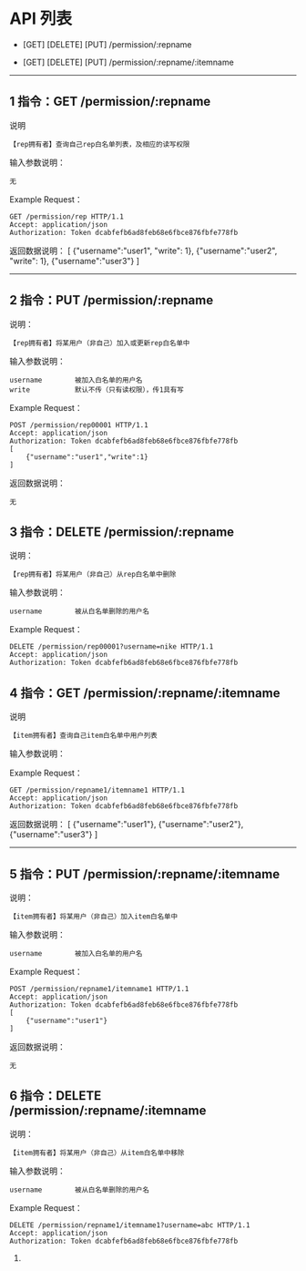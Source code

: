 # API 列表
	
	
- [GET] [DELETE] [PUT] /permission/:repname

- [GET] [DELETE] [PUT] /permission/:repname/:itemname

	
----------

##  1 指令：GET /permission/:repname

说明

	【rep拥有者】查询自己rep白名单列表，及相应的读写权限

输入参数说明：
	
	无

Example Request：

	GET /permission/rep HTTP/1.1 
	Accept: application/json
	Authorization: Token dcabfefb6ad8feb68e6fbce876fbfe778fb

返回数据说明：
	[
		{"username":"user1", "write": 1},
		{"username":"user2", "write": 1},
		{"username":"user3"}
	]
	
----------

## 2 指令：PUT /permission/:repname
	
说明：
	
	【rep拥有者】将某用户（非自己）加入或更新rep白名单中

输入参数说明：

	username 		被加入白名单的用户名
	write			默认不传（只有读权限），传1具有写
	
Example Request：

	POST /permission/rep00001 HTTP/1.1 
	Accept: application/json
	Authorization: Token dcabfefb6ad8feb68e6fbce876fbfe778fb
	[
		{"username":"user1","write":1}
	]

返回数据说明：
	
	无
		
## 3 指令：DELETE /permission/:repname
	
说明：
	
	【rep拥有者】将某用户（非自己）从rep白名单中删除

输入参数说明：

	username 		被从白名单删除的用户名
   
Example Request：

	DELETE /permission/rep00001?username=nike HTTP/1.1 
	Accept: application/json
	Authorization: Token dcabfefb6ad8feb68e6fbce876fbfe778fb
	
## 4 指令：GET /permission/:repname/:itemname

说明

	【item拥有者】查询自己item白名单中用户列表

输入参数说明：
	

Example Request：

	GET /permission/repname1/itemname1 HTTP/1.1 
	Accept: application/json
	Authorization: Token dcabfefb6ad8feb68e6fbce876fbfe778fb
    

返回数据说明：
	[
		{"username":"user1"},
		{"username":"user2"},
		{"username":"user3"}
	]
	
----------

## 5 指令：PUT /permission/:repname/:itemname
	
说明：
	
	【item拥有者】将某用户（非自己）加入item白名单中

输入参数说明：

	username 		被加入白名单的用户名
	
Example Request：

	POST /permission/repname1/itemname1 HTTP/1.1 
	Accept: application/json
	Authorization: Token dcabfefb6ad8feb68e6fbce876fbfe778fb
	[
	    {"username":"user1"}
	]

返回数据说明：
	
	无

## 6 指令：DELETE /permission/:repname/:itemname
	
说明：
	
	【item拥有者】将某用户（非自己）从item白名单中移除

输入参数说明：

	username 		被从白名单删除的用户名
   
Example Request：

	DELETE /permission/repname1/itemname1?username=abc HTTP/1.1 
	Accept: application/json
	Authorization: Token dcabfefb6ad8feb68e6fbce876fbfe778fb
1. 